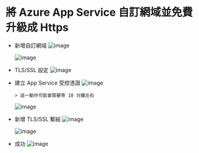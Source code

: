 # 將 Azure App Service 自訂網域並免費升級成 Https

- 新增自訂網域
  ![image](https://user-images.githubusercontent.com/37999690/197670919-2ab74ff0-3e03-4c60-bf10-4ee19a588d86.png)

  ![image](https://user-images.githubusercontent.com/37999690/197670981-d8a4aa6a-3b78-468b-83c6-7da145a13382.png)

- TLS/SSL 設定
  ![image](https://user-images.githubusercontent.com/37999690/197671080-a933fdd3-c518-4329-868c-3aeb96051962.png)

- 建立 App Service 受控憑證
  ![image](https://user-images.githubusercontent.com/37999690/197671303-219848f4-f885-4e92-b6e0-938209c8c0ac.png)

      > 這一動作可能會需要等 10 分鐘左右

  ![image](https://user-images.githubusercontent.com/37999690/197676397-e0bfd8b3-3545-42a8-b2b9-7f00711dedab.png)

- 新增 TLS/SSL 繫結
  ![image](https://user-images.githubusercontent.com/37999690/197676727-2fad9f1f-e764-4b72-969d-68c31a805362.png)

  ![image](https://user-images.githubusercontent.com/37999690/197676936-c8c4ae13-7e0c-490a-8e97-6830620c1f80.png)

- 成功
  ![image](https://user-images.githubusercontent.com/37999690/197676992-ce185c69-c394-459e-8900-72050c06fa7b.png)
